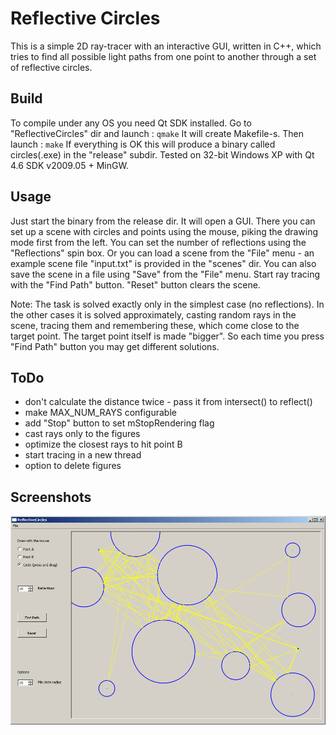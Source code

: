 Reflective Circles
==================

This is a simple 2D ray-tracer with an interactive GUI, written in C++, which
tries to find all possible light paths from one point to another through a set
of reflective circles.


Build
-----
To compile under any OS you need Qt SDK installed. Go to "ReflectiveCircles" dir
and launch :
`qmake`
It will create Makefile-s. Then launch :
`make`
If everything is OK this will produce a binary called circles(.exe) in the
"release" subdir. Tested on 32-bit Windows XP with Qt 4.6 SDK v2009.05 + MinGW.


Usage
-----
Just start the binary from the release dir. It will open a GUI. There you
can set up a scene with circles and points using the mouse, piking the drawing
mode first from the left. You can set the number of reflections using the 
"Reflections" spin box. Or you can load a scene from the "File" menu - an
example scene file "input.txt" is provided in the "scenes" dir. You can also
save the scene in a file using "Save" from the "File" menu. Start ray tracing
with the "Find Path" button. "Reset" button clears the scene.

Note: The task is solved exactly only in the simplest case (no reflections). In
the other cases it is solved approximately, casting random rays in the scene,
tracing them and remembering these, which come close to the target point. The
target point itself is made "bigger". So each time you press "Find Path" button
you may get different solutions.


ToDo
----
- don't calculate the distance twice - pass it from intersect() to reflect()
- make MAX_NUM_RAYS configurable
- add "Stop" button to set mStopRendering flag
- cast rays only to the figures
- optimize the closest rays to hit point B
- start tracing in a new thread
- option to delete figures


Screenshots
-----------

![screenshot](https://github.com/akirov/ReflectiveCircles/raw/master/screenshot1.jpg)
